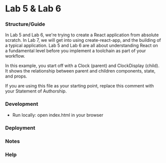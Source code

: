 # Lab 5 & Lab 6
### Structure/Guide
In Lab 5 and Lab 6, we're trying to create a React application from absolute scratch. In Lab 7, we will
get into using create-react-app, and the building of a typical application. Lab 5 and Lab 6 are all about understanding
React on a fundamental level before you implement a toolchain as part of your workflow.

In this example, you start off with a Clock (parent) and ClockDisplay (child). It shows the relationship
between parent and children components, state, and props. 

If you are using this file as your starting point, replace this comment with your Statement of Authorship.

### Development

* Run locally: open index.html in your browser

### Deployment

### Notes

### Help

